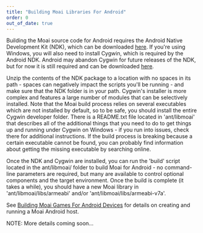 ```yaml
---
title: "Building Moai Libraries For Android"
order: 0
out_of_date: true
---
```


Building the Moai source code for Android requires the Android Native Development Kit (NDK), which can be downloaded [here](http://developer.android.com/sdk/ndk/index.html). If you're using Windows, you will also need to install Cygwin, which is required by the Android NDK. Android may abandon Cygwin for future releases of the NDK, but for now it is still required and can be downloaded [here](http://cygwin.com/install.html).

Unzip the contents of the NDK package to a location with no spaces in its path - spaces can negatively impact the scripts you'll be running - and make sure that the NDK folder is in your path. Cygwin's installer is more complex and features a large number of modules that can be selectively installed. Note that the Moai build process relies on several executables which are not installed by default, so to be safe, you should install the entire Cygwin developer folder. There is a README.txt file located in 'ant/libmoai' that describes all of the additional things that you need to do to get things up and running under Cygwin on Windows - if you run into issues, check there for additional instructions. If the build process is breaking because a certain executable cannot be found, you can probably find information about getting the missing executable by searching online.

Once the NDK and Cygwin are installed, you can run the 'build' script located in the ant/libmoai/ folder to build Moai for Android - no command-line parameters are required, but many are available to control optional components and the target environment. Once the build is complete (it takes a while), you should have a new Moai library in 'ant/libmoai/libs/armeabi' and/or 'ant/libmoai/libs/armeabi-v7a'.

See [Building Moai Games For Android Devices](../building/building-moai-games-for-android-devices.html) for details on creating and running a Moai Android host.

NOTE: More details coming soon...
